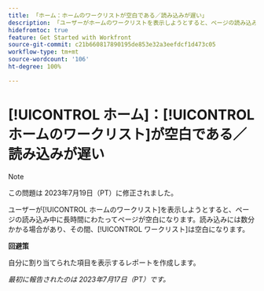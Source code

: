 ```yaml
---
title: 「ホーム：ホームのワークリストが空白である／読み込みが遅い」
description: 「ユーザーがホームのワークリストを表示しようとすると、ページの読み込み中に長時間にわたってページが空白になります。読み込みには数分かかる場合があり、その間、ワークリストは空白になります。」
hidefromtoc: true
feature: Get Started with Workfront
source-git-commit: c21b660817890195de853e32a3eefdcf1d473c05
workflow-type: tm+mt
source-wordcount: '106'
ht-degree: 100%

---
```



# [!UICONTROL ホーム]：[!UICONTROL ホームのワークリスト]が空白である／読み込みが遅い

>[!NOTE]
>
>この問題は 2023年7月19日（PT）に修正されました。

ユーザーが[!UICONTROL ホームのワークリスト]を表示しようとすると、ページの読み込み中に長時間にわたってページが空白になります。読み込みには数分かかる場合があり、その間、[!UICONTROL ワークリスト]は空白になります。

**回避策**

自分に割り当てられた項目を表示するレポートを作成します。

_最初に報告されたのは 2023年7月17日（PT）です。_

